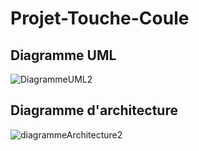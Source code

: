 # Projet-Touche-Coule


## Diagramme UML
![DiagrammeUML2](https://user-images.githubusercontent.com/64017390/99196833-0ef9f180-278f-11eb-9fec-306fe0d3a5ed.jpg)



## Diagramme d'architecture
![diagrammeArchitecture2](https://user-images.githubusercontent.com/64017390/99196836-13bea580-278f-11eb-9324-3646914b6015.jpg)
